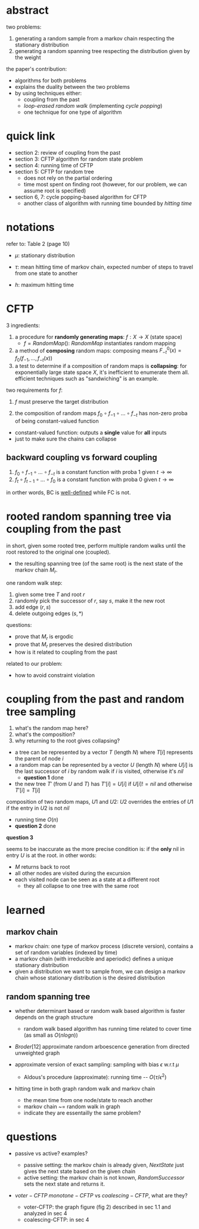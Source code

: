 # abstract

two problems:

1. generating a random sample from a markov chain respecting the stationary distribution
2. generating a random spanning tree respecting the distribution given by the weight

the paper's contribution:

- algorithms for both problems
- explains the duality between the two problems
- by using techniques either: 
  - coupling from the past
  - *loop-erased random walk* (implementing *cycle popping*)
  - one technique for one type of algorithm

# quick link

- section 2: review of coupling from the past
- section 3: CFTP algorithm for random state problem
- section 4: running time of CFTP
- section 5: CFTP for random tree
  - does not rely on the partial ordering
  - time most spent on finding root (however, for our problem, we can assume root is specified)
- section 6, 7: cycle popping-based algorithm for CFTP
  - another class of algorithm with running time bounded by *hitting time*


# notations

refer to: Table 2 (page 10)

- $`\mu`$: stationary distribution

- $`\tau`$: mean hitting time of markov chain, expected number of steps to travel from one state to another

- $`h`$: maximum hitting time

# CFTP

3 ingredients:

1. a procedure for **randomly generating maps**: $`f: X \rightarrow X`$ (state space)
   - $`f = RandomMap()`$: $`RandomMap`$ instantiates random mapping
2. a method of **composing** random maps: composing means $`F_{-t}^0(x) = f_0(f_{-1}, \ldots, f_{-t}(x))`$
3. a test to determine if a composition of random maps is **collapsing**: for exponentially large state space $`X`$, it's inefficient to enumerate them all. efficient techniques such as "sandwiching" is an example. 

two requirements for $`f`$:

1. $`f`$ must preserve the target distribution

2. the composition of random maps $`f_0 \circ f_{-1} \circ \ldots \circ f_{-t}`$ has non-zero proba of being constant-valued function
  - constant-valued function: outputs a **single** value for **all** inputs
  - just to make sure the chains can collapse

## backward coupling vs forward coupling

1. $`f_0 \circ f_{-1} \circ \ldots \circ f_{-t}`$ is a constant function with proba 1 given $`t \rightarrow \infty`$
2. $`f_t \circ f_{t-1} \circ \ldots \circ f_{0}`$ is a constant function with proba 0 given $`t \rightarrow \infty`$

in orther words, BC is [well-defined](https://en.wikipedia.org/wiki/Well-defined) while FC is not. 



# rooted random spanning tree via coupling from the past

in short, given some rooted tree, perform multiple random walks until the root restored to the original one (coupled). 
  - the resulting spanning tree (of the same root) is the next state of the markov chain $`M_r`$.

one random walk step:

1. given some tree $`T`$ and root $`r`$
2. randomly pick the successor of $`r`$, say $`s`$, make it the new root
3. add edge $`(r, s)`$
4. delete outgoing edges $`(s, *)`$ 

questions:

- prove that $`M_r`$ is ergodic
- prove that $`M_r`$ preserves the desired distribution
- how is it related to coupling from the past

related to our problem:

- how to avoid constraint violation


# coupling from the past and random tree sampling

1. what's the random map here?
2. what's the composition? 
3. why returning to the root gives collapsing? 

- a tree can be represented by a vector $`T`$ (length $`N`$) where $`T[i]`$ represents the parent of node $`i`$
- a random map can be represented by a vector $`U`$ (length $`N`$) where $`U[i]`$ is the last successor of $`i`$ by random walk if $`i`$ is visited, otherwise it's $`nil`$
  - **question 1** done
- the new tree $`T'`$ (from $`U`$ and $`T`$) has $`T'[i] = U[i]`$ if $`U[i] != nil`$ and otherwise $`T'[i] = T[i]`$

composition of two random maps, $`U1`$ and $`U2`$:  $`U2`$ overrides the entries of $`U1`$ if the entry in $`U2`$ is not $`nil`$

- running time $`O(n)`$
- **question 2** done

**question 3**

seems to be inaccurate as the more precise condition is: if the **only** nil in entry $`U`$ is at the root. in other words:

- $`M`$ returns back to root
- all other nodes are visited during the excursion
- each visited node can be seen as a state at a different root
  - they all collapse to one tree with the same root


# learned

## markov chain

- markov chain: one type of markov process (discrete version), contains a set of random variables (indexed by time)
- a markov chain (with irreducible and aperiodic) defines a unique stationary distribution
- given a distribution we want to sample from, we can design a markov chain whose stationary distribution is the desired distribution

## random spanning tree

- whether determinant based or random walk based algorithm is faster depends on the graph structure
  - random walk based algorithm has running time related to cover time (as small as $`O(nlogn)`$)

- $`Broder[12]`$ approximate random arboescence generation from directed unweighted graph

- approximate version of exact sampling: sampling with bias $`\epsilon`$ w.r.t $`\mu`$
  - Aldous's procedure (approximate): running time -- $`O(\tau / \epsilon^2)`$

- hitting time in both graph random walk and markov chain
  - the mean time from one node/state to reach another
  - markov chain ~= random walk in graph
  - indicate they are essentailly the same problem?

# questions

-  passive vs active? examples?
   - passive setting: the markov chain is already given, $`NextState`$ just gives the next state based on the given chain
   - active setting: the markov chain is not known, $`RandomSuccessor`$ sets the next state and returns it. 

- $`voter-CFTP`$ $`monotone-CFTP`$ vs $`coalescing-CFTP`$, what are they?
  - voter-CFTP: the graph figure (fig 2) described in sec 1.1 and analyzed in sec 4
  - coalescing-CFTP: in sec 4
